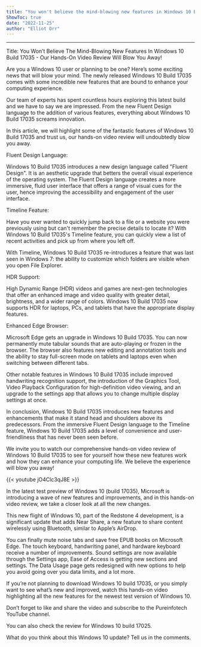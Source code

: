```yaml
---
title: "You won't believe the mind-blowing new features in Windows 10 Build 17035 - our hands-on video review will blow you away!"
ShowToc: true 
date: "2022-11-25"
author: "Elliot Orr"
---
```

*****
Title: You Won’t Believe The Mind-Blowing New Features In Windows 10 Build 17035 - Our Hands-On Video Review Will Blow You Away!

Are you a Windows 10 user or planning to be one? Here’s some exciting news that will blow your mind. The newly released Windows 10 Build 17035 comes with some incredible new features that are bound to enhance your computing experience.

Our team of experts has spent countless hours exploring this latest build and we have to say we are impressed. From the new Fluent Design language to the addition of various features, everything about Windows 10 Build 17035 screams innovation.

In this article, we will highlight some of the fantastic features of Windows 10 Build 17035 and trust us, our hands-on video review will undoubtedly blow you away.

Fluent Design Language:

Windows 10 Build 17035 introduces a new design language called "Fluent Design". It is an aesthetic upgrade that betters the overall visual experience of the operating system. The Fluent Design language creates a more immersive, fluid user interface that offers a range of visual cues for the user, hence improving the accessibility and engagement of the user interface.

Timeline Feature:

Have you ever wanted to quickly jump back to a file or a website you were previously using but can't remember the precise details to locate it? With Windows 10 Build 17035's Timeline feature, you can quickly view a list of recent activities and pick up from where you left off.

With Timeline, Windows 10 Build 17035 re-introduces a feature that was last seen in Windows 7: the ability to customize which folders are visible when you open File Explorer.

HDR Support:

High Dynamic Range (HDR) videos and games are next-gen technologies that offer an enhanced image and video quality with greater detail, brightness, and a wider range of colors. Windows 10 Build 17035 now supports HDR for laptops, PCs, and tablets that have the appropriate display features.

Enhanced Edge Browser:

Microsoft Edge gets an upgrade in Windows 10 Build 17035. You can now permanently mute tabular sounds that are auto-playing or frozen in the browser. The browser also features new editing and annotation tools and the ability to stay full-screen mode on tablets and laptops even when switching between different tabs.

Other notable features in Windows 10 Build 17035 include improved handwriting recognition support, the introduction of the Graphics Tool, Video Playback Configuration for high-definition video viewing, and an upgrade to the settings app that allows you to change multiple display settings at once.

In conclusion, Windows 10 Build 17035 introduces new features and enhancements that make it stand head and shoulders above its predecessors. From the immersive Fluent Design language to the Timeline feature, Windows 10 Build 17035 adds a level of convenience and user-friendliness that has never been seen before.

We invite you to watch our comprehensive hands-on video review of Windows 10 Build 17035 to see for yourself how these new features work and how they can enhance your computing life. We believe the experience will blow you away!

{{< youtube jO4Clc3qJ8E >}} 



In the latest test preview of Windows 10 (build 17035), Microsoft is introducing a wave of new features and improvements, and in this hands-on video review, we take a closer look at all the new changes.
 
This new flight of Windows 10, part of the Redstone 4 development, is a significant update that adds Near Share, a new feature to share content wirelessly using Bluetooth, similar to Apple’s AirDrop.
 
You can finally mute noise tabs and save free EPUB books on Microsoft Edge. The touch keyboard, handwriting panel, and hardware keyboard receive a number of improvements. Sound settings are now available through the Settings app, Ease of Access is getting new sections and settings. The Data Usage page gets redesigned with new options to help you avoid going over you data limits, and a lot more.
 
If you’re not planning to download Windows 10 build 17035, or you simply want to see what’s new and improved, watch this hands-on video highlighting all the new features for the newest test version of Windows 10.
 
Don’t forget to like and share the video and subscribe to the Pureinfotech YouTube channel.
 
You can also check the review for Windows 10 build 17025.
 

 
What do you think about this Windows 10 update? Tell us in the comments.




